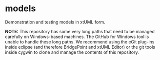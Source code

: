 models
=======

Demonstration and testing models in xtUML form.  


__NOTE:__ This repository has some very long paths that need to be managed carefully on Windows-based machines.  The GitHub for Windows tool is unable to handle these long paths.  We recommend using the eGit plug-ins inside eclipse (and therefore BridgePoint and xtUML Editor) or the git tools inside cygwin to clone and manage the contents of this repository.  
